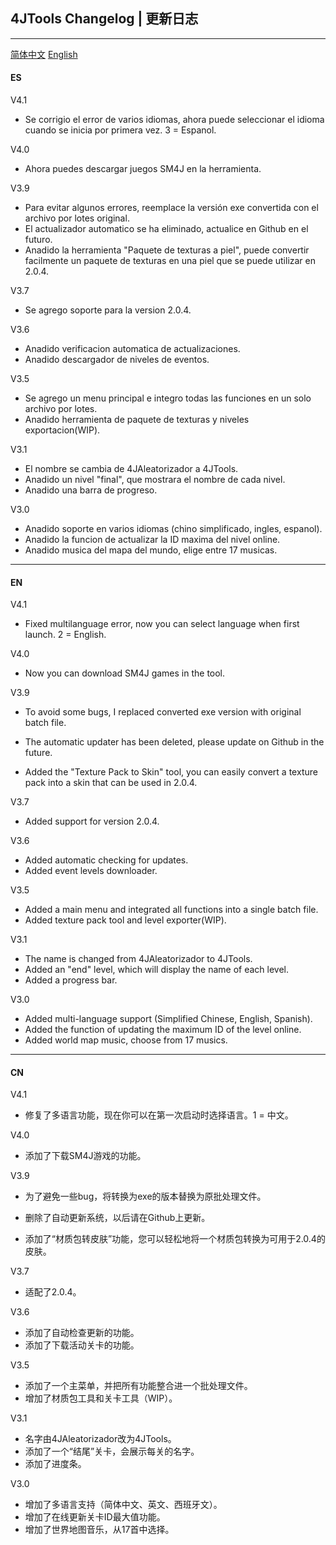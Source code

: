 ## 4JTools Changelog | 更新日志

------

[简体中文](#CN) [English](#EN)

#### ES

V4.1

- Se corrigio el error de varios idiomas, ahora puede seleccionar el idioma cuando se inicia por primera vez. 3 = Espanol.

V4.0

- Ahora puedes descargar juegos SM4J en la herramienta.

V3.9

- Para evitar algunos errores, reemplace la versión exe convertida con el archivo por lotes original.
- El actualizador automatico se ha eliminado, actualice en Github en el futuro.
- Anadido la herramienta "Paquete de texturas a piel", puede convertir facilmente un paquete de texturas en una piel que se puede utilizar en 2.0.4.

V3.7

- Se agrego soporte para la version 2.0.4.

V3.6

- Anadido verificacion automatica de actualizaciones.
- Anadido descargador de niveles de eventos.

V3.5

- Se agrego un menu principal e integro todas las funciones en un solo archivo por lotes.
- Anadido herramienta de paquete de texturas y niveles exportacion(WIP).

V3.1

- El nombre se cambia de 4JAleatorizador a 4JTools.
- Anadido un nivel "final", que mostrara el nombre de cada nivel.
- Anadido una barra de progreso.

V3.0

- Anadido soporte en varios idiomas (chino simplificado, ingles, espanol).
- Anadido la funcion de actualizar la ID maxima del nivel online.
- Anadido musica del mapa del mundo, elige entre 17 musicas.

------

#### <span id="EN">EN</span>

V4.1

- Fixed multilanguage error, now you can select language when first launch. 2 = English.

V4.0

- Now you can download SM4J games in the tool.

V3.9

- To avoid some bugs, I replaced converted exe version with original batch file.

- The automatic updater has been deleted, please update on Github in the future.

- Added the "Texture Pack to Skin" tool, you can easily convert a texture pack into a skin that can be used in 2.0.4.

V3.7

- Added support for version 2.0.4.

V3.6

- Added automatic checking for updates.
- Added event levels downloader.

V3.5

- Added a main menu and integrated all functions into a single batch file.
- Added texture pack tool and level exporter(WIP).

V3.1

- The name is changed from 4JAleatorizador to 4JTools.
- Added an "end" level, which will display the name of each level.
- Added a progress bar.

V3.0

- Added multi-language support (Simplified Chinese, English, Spanish).
- Added the function of updating the maximum ID of the level online.
- Added world map music, choose from 17 musics.

------

#### <span id="CN">CN</span>

V4.1

- 修复了多语言功能，现在你可以在第一次启动时选择语言。1 = 中文。

V4.0

- 添加了下载SM4J游戏的功能。

V3.9

- 为了避免一些bug，将转换为exe的版本替换为原批处理文件。

- 删除了自动更新系统，以后请在Github上更新。

- 添加了“材质包转皮肤”功能，您可以轻松地将一个材质包转换为可用于2.0.4的皮肤。

V3.7

- 适配了2.0.4。

V3.6

- 添加了自动检查更新的功能。
- 添加了下载活动关卡的功能。

V3.5

- 添加了一个主菜单，并把所有功能整合进一个批处理文件。
- 增加了材质包工具和关卡工具（WIP）。

V3.1

- 名字由4JAleatorizador改为4JTools。
- 添加了一个“结尾”关卡，会展示每关的名字。
- 添加了进度条。

V3.0

- 增加了多语言支持（简体中文、英文、西班牙文）。
- 增加了在线更新关卡ID最大值功能。
- 增加了世界地图音乐，从17首中选择。
